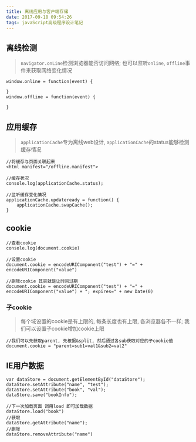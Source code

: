 ```yaml
---
title: 离线应用与客户端存储
date: 2017-09-18 09:54:26
tags: javaScript高级程序设计笔记
---
```

## 离线检测
> `navigator.onLine`检测浏览器能否访问网络; 也可以监听`online`, `offline`事件来获取网络变化情况

```
window.online = function(event) {

}
window.offline = function(event) {

}
```

## 应用缓存
> `applicationCache`专为离线web设计, `applicationCache`的status能够检测缓存情况

```
//将缓存与页面关联起来
<html manifest="/offline.manifest">

//缓存状况
console.log(applicationCache.status);

//监听缓存变化情况
applicationCache.updateready = function() {
	applicationCache.swapCache();
}
```

## cookie
```
//查看cookie
console.log(document.cookie)

//设置cookie
document.cookie = encodeURIComponent("test") + "=" + encodeURIComponent("value")

//删除cookie 其实就是让时间过期
document.cookie = encodeURIComponent("test") + "=" + encodeURIComponent("value") + "; expires=" + new Date(0)
```
### 子cookie
> 每个域设置的cookie是有上限的, 每条长度也有上限, 各浏览器各不一样; 我们可以设置子cookie增加cookie上限

```
//我们可以先获取parent, 先根据&split, 然后通过各sub获取对应的子cookie值
document.cookie = "parent=sub1=val1&sub2=val2"
```

## IE用户数据
```
var dataStore = document.getElementById("dataStore");
dataStore.setAttribute("name", "test");
dataStore.setAttribute("book", "val");
dataStore.save("bookInfo");

//下一次加载页面 调用load 即可加载数据
dataStore.load("book")
//获取
dataStore.getAttribute("name");
//删除
dataStore.removeAttribute("name")
```
